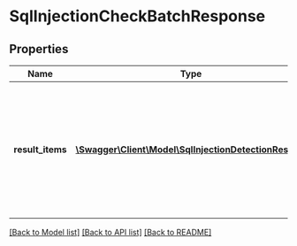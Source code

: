 # SqlInjectionCheckBatchResponse

## Properties
Name | Type | Description | Notes
------------ | ------------- | ------------- | -------------
**result_items** | [**\Swagger\Client\Model\SqlInjectionDetectionResult[]**](SqlInjectionDetectionResult.md) | Results from performing a batch SQL Injection detection operation; order is preserved from input data | [optional] 

[[Back to Model list]](../README.md#documentation-for-models) [[Back to API list]](../README.md#documentation-for-api-endpoints) [[Back to README]](../README.md)


